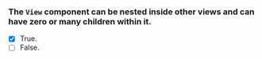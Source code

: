 ### The `View` component can be nested inside other views and can have zero or many children within it.

- [x] True.
- [ ] False.
